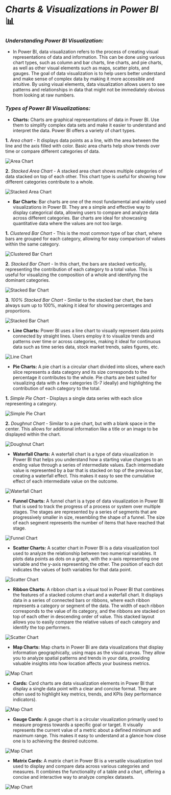 # **_Charts & Visualizations in Power BI_** 📊

### **_Understanding Power BI Visualization:_**
- In Power BI, data visualization refers to the process of creating visual representations of data and information. This can be done using various chart types, such as column and bar charts, line charts, and pie charts, as well as other visual elements such as maps, scatter plots, and gauges. The goal of data visualization is to help users better understand and make sense of complex data by making it more accessible and intuitive. By using visual elements, data visualization allows users to see patterns and relationships in data that might not be immediately obvious from looking at raw numbers.

### **_Types of Power BI Visualizations:_**

- **Charts:** Charts are graphical representations of data in Power BI. Use them to simplify complex data sets and make it easier to understand and interpret the data. Power BI offers a variety of chart types.
  
**1.** _Area chart_ - It displays data points as a line, with the area between the line and the axis filled with color. Basic area charts help show trends over time or compare different categories of data.
       
![Area Chart](https://cdn.analyticsvidhya.com/wp-content/uploads/2023/12/area-chart.png)

**2.** _Stacked Area Chart_ - A stacked area chart shows multiple categories of data stacked on top of each other. This chart type is useful for showing how different categories contribute to a whole.
       
![Stacked Area Chart](https://cdn.analyticsvidhya.com/wp-content/uploads/2023/12/Screenshot-2023-12-07-at-1.18.11-PM.png)

- **Bar Charts:** Bar charts are one of the most fundamental and widely used visualizations in Power BI. They are a simple and effective way to display categorical data, allowing users to compare and analyze data across different categories. Bar charts are ideal for showcasing quantitative data where the values are not too large.
  
**1.** _Clustered Bar Chart_ - This is the most common type of bar chart, where bars are grouped for each category, allowing for easy comparison of values within the same category.
       
![Clustered Bar Chart](https://cdn.analyticsvidhya.com/wp-content/uploads/2023/12/Screenshot-2023-12-07-at-3.44.19-PM.png)

**2.** _Stacked Bar Chart_ - In this chart, the bars are stacked vertically, representing the contribution of each category to a total value. This is useful for visualizing the composition of a whole and identifying the dominant categories.
       
![Stacked Bar Chart](https://cdn.analyticsvidhya.com/wp-content/uploads/2023/12/Screenshot-2023-12-07-at-3.48.03-PM.png)

**3.** _100% Stacked Bar Chart_ - Similar to the stacked bar chart, the bars always sum up to 100%, making it ideal for showing percentages and proportions.
       
![Stacked Bar Chart](https://cdn.analyticsvidhya.com/wp-content/uploads/2023/12/Screenshot-2023-12-07-at-3.49.38-PM.png)

- **Line Charts:** Power BI uses a line chart to visually represent data points connected by straight lines. Users employ it to visualize trends and patterns over time or across categories, making it ideal for continuous data such as time series data, stock market trends, sales figures, etc.

![Line Chart](https://cdn.analyticsvidhya.com/wp-content/uploads/2023/12/Screenshot-2023-12-07-at-3.51.04-PM.png)

- **Pie Charts:** A pie chart is a circular chart divided into slices, where each slice represents a data category and its size corresponds to the percentage it contributes to the whole. Pie charts are best suited for visualizing data with a few categories (5-7 ideally) and highlighting the contribution of each category to the total.

**1.** _Simple Pie Chart_ - Displays a single data series with each slice representing a category.
       
![Simple Pie Chart](https://cdn.analyticsvidhya.com/wp-content/uploads/2023/12/Screenshot-2023-12-07-at-3.55.27-PM.png)

**2.** _Doughnut Chart_ - Similar to a pie chart, but with a blank space in the center. This allows for additional information like a title or an image to be displayed within the chart.

![Doughnut Chart](https://cdn.analyticsvidhya.com/wp-content/uploads/2023/12/Screenshot-2023-12-07-at-3.58.55-PM.png)

- **Waterfall Charts:** A waterfall chart is a type of data visualization in Power BI that helps you understand how a starting value changes to an ending value through a series of intermediate values. Each intermediate value is represented by a bar that is stacked on top of the previous bar, creating a waterfall effect. This makes it easy to see the cumulative effect of each intermediate value on the outcome.

![Waterfall Chart](https://cdn.analyticsvidhya.com/wp-content/uploads/2023/12/Screenshot-2023-12-07-at-4.01.36-PM.png)

- **Funnel Charts:** A funnel chart is a type of data visualization in Power BI that is used to track the progress of a process or system over multiple stages. The stages are represented by a series of segments that are progressively smaller in size, resembling the shape of a funnel. The size of each segment represents the number of items that have reached that stage.
  
![Funnel Chart](https://cdn.analyticsvidhya.com/wp-content/uploads/2023/12/Screenshot-2023-12-07-at-4.03.35-PM.png)

- **Scatter Charts:** A scatter chart in Power BI is a data visualization tool used to analyze the relationship between two numerical variables. It plots data points as dots on a graph, with the x-axis representing one variable and the y-axis representing the other. The position of each dot indicates the values of both variables for that data point.
  
![Scatter Chart](https://cdn.analyticsvidhya.com/wp-content/uploads/2023/12/Screenshot-2023-12-07-at-4.05.47-PM.png)

- **Ribbon Charts:** A ribbon chart is a visual tool in Power BI that combines the features of a stacked column chart and a waterfall chart. It displays data in a series of connected bars or ribbons, where each ribbon represents a category or segment of the data. The width of each ribbon corresponds to the value of its category, and the ribbons are stacked on top of each other in descending order of value. This stacked layout allows you to easily compare the relative values of each category and identify the top performers.
  
![Scatter Chart](https://cdn.analyticsvidhya.com/wp-content/uploads/2023/12/Screenshot-2023-12-07-at-4.07.24-PM.png)

- **Map Charts:** Map charts in Power BI are data visualizations that display information geographically, using maps as the visual canvas. They allow you to analyze spatial patterns and trends in your data, providing valuable insights into how location affects your business metrics.
  
![Map Chart](https://cdn.analyticsvidhya.com/wp-content/uploads/2023/12/Screenshot-2023-12-07-at-4.11.31-PM.png)

- **Cards:** Card charts are data visualization elements in Power BI that display a single data point with a clear and concise format. They are often used to highlight key metrics, trends, and KPIs (key performance indicators).
  
![Map Chart](https://cdn.analyticsvidhya.com/wp-content/uploads/2023/12/Screenshot-2023-12-07-at-4.14.40-PM.png)

- **Gauge Cards:** A gauge chart is a circular visualization primarily used to measure progress towards a specific goal or target. It visually represents the current value of a metric about a defined minimum and maximum range. This makes it easy to understand at a glance how close one is to achieving the desired outcome.
  
![Map Chart](https://cdn.analyticsvidhya.com/wp-content/uploads/2023/12/Screenshot-2023-12-07-at-4.16.21-PM.png)

- **Matrix Cards:** A matrix chart in Power BI is a versatile visualization tool used to display and compare data across various categories and measures. It combines the functionality of a table and a chart, offering a concise and interactive way to analyze complex datasets.
  
![Map Chart](https://i.ytimg.com/vi/KhPHWNd8b5k/maxresdefault.jpg)

